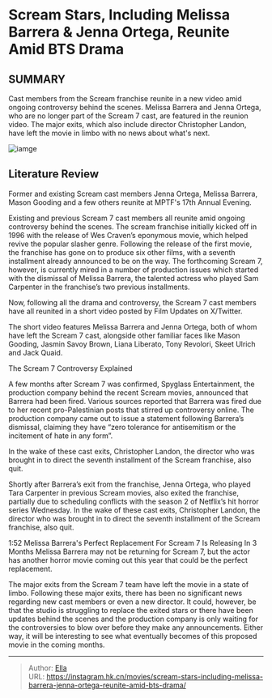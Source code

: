 # Scream Stars, Including Melissa Barrera &amp; Jenna Ortega, Reunite Amid BTS Drama


## SUMMARY 



  Cast members from the Scream franchise reunite in a new video amid ongoing controversy behind the scenes.   Melissa Barrera and Jenna Ortega, who are no longer part of the Scream 7 cast, are featured in the reunion video.   The major exits, which also include director Christopher Landon, have left the movie in limbo with no news about what&#39;s next.  

![iamge](https://static1.srcdn.com/wordpress/wp-content/uploads/2023/04/scream-6-chad-tara-mindy-anika-sam.jpg)

## Literature Review

Former and existing Scream cast members Jenna Ortega, Melissa Barrera, Mason Gooding and a few others reunite at MPTF&#39;s 17th Annual Evening. 




Existing and previous Scream 7 cast members all reunite amid ongoing controversy behind the scenes. The scream franchise initially kicked off in 1996 with the release of Wes Craven’s eponymous movie, which helped revive the popular slasher genre. Following the release of the first movie, the franchise has gone on to produce six other films, with a seventh installment already announced to be on the way. The forthcoming Scream 7, however, is currently mired in a number of production issues which started with the dismissal of Melissa Barrera, the talented actress who played Sam Carpenter in the franchise’s two previous installments.




Now, following all the drama and controversy, the Scream 7 cast members have all reunited in a short video posted by Film Updates on X/Twitter.


 

The short video features Melissa Barrera and Jenna Ortega, both of whom have left the Scream 7 cast, alongside other familiar faces like Mason Gooding, Jasmin Savoy Brown, Liana Liberato, Tony Revolori, Skeet Ulrich and Jack Quaid.


 The Scream 7 Controversy Explained 
          

A few months after Scream 7 was confirmed, Spyglass Entertainment, the production company behind the recent Scream movies, announced that Barrera had been fired. Various sources reported that Barrera was fired due to her recent pro-Palestinian posts that stirred up controversy online. The production company came out to issue a statement following Barrera’s dismissal, claiming they have “zero tolerance for antisemitism or the incitement of hate in any form”.






In the wake of these cast exits, Christopher Landon, the director who was brought in to direct the seventh installment of the Scream franchise, also quit.




Shortly after Barrera’s exit from the franchise, Jenna Ortega, who played Tara Carpenter in previous Scream movies, also exited the franchise, partially due to scheduling conflicts with the season 2 of Netflix’s hit horror series Wednesday. In the wake of these cast exits, Christopher Landon, the director who was brought in to direct the seventh installment of the Scream franchise, also quit.

  1:52                       Melissa Barrera&#39;s Perfect Replacement For Scream 7 Is Releasing In 3 Months   Melissa Barrera may not be returning for Scream 7, but the actor has another horror movie coming out this year that could be the perfect replacement.   

The major exits from the Scream 7 team have left the movie in a state of limbo. Following these major exits, there has been no significant news regarding new cast members or even a new director. It could, however, be that the studio is struggling to replace the exited stars or there have been updates behind the scenes and the production company is only waiting for the controversies to blow over before they make any announcements. Either way, it will be interesting to see what eventually becomes of this proposed movie in the coming months.






---

> Author: [Ella](https://instagram.hk.cn/)  
> URL: https://instagram.hk.cn/movies/scream-stars-including-melissa-barrera-jenna-ortega-reunite-amid-bts-drama/  

